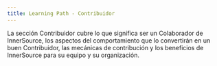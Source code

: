 ```yaml
---
title: Learning Path - Contribuidor
---
```

La sección Contribuidor cubre lo que significa ser un Colaborador de InnerSource, los aspectos del comportamiento que lo convertirán en un buen Contribuidor, las mecánicas de contribución y los beneficios de InnerSource para su equipo y su organización.
